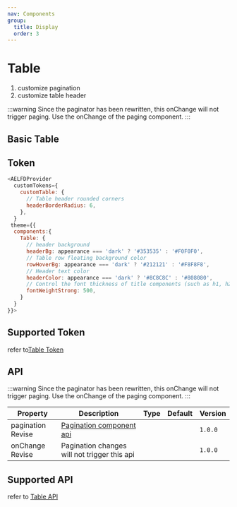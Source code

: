 ```yaml
---
nav: Components
group:
  title: Display
  order: 3
---
```


# Table

1. customize pagination
2. customize table header

<!-- prettier-ignore -->
:::warning
Since the paginator has been rewritten, this onChange will not trigger paging. Use the onChange of the paging component.
:::

## Basic Table

<code src="./demos/basic.tsx"></code>

## Token

```js
<AELFDProvider
  customTokens={
    customTable: {
      // Table header rounded corners
      headerBorderRadius: 6,
    },
  }
 theme={{
  components:{
    Table: {
      // header background
      headerBg: appearance === 'dark' ? '#353535' : '#F0F0F0',
      // Table row floating background color
      rowHoverBg: appearance === 'dark' ? '#212121' : '#F8F8F8',
      // Header text color
      headerColor: appearance === 'dark' ? '#8C8C8C' : '#808080',
      // Control the font thickness of title components (such as h1, h2, h3) or selected items. The setting here changes the font thickness of the header.
      fontWeightStrong: 500,
    }
  }
}}>
```

## Supported Token

refer to[Table Token](https://ant.design/components/table-cn#%E4%B8%BB%E9%A2%98%E5%8F%98%E9%87%8Fdesign-token)

## API

<!-- prettier-ignore -->
:::warning
Since the paginator has been rewritten, this onChange will not trigger paging. Use the onChange of the paging component. 
:::

| Property | Description | Type | Default | Version |
| --- | --- | --- | --- | --- |
| pagination <Badge type='warning'>Revise</Badge> | [Pagination component api](/components/pagination) |  |  | `1.0.0` |
| onChange <Badge type='warning'>Revise</Badge> | Pagination changes will not trigger this api |  |  | `1.0.0` |

## Supported API

refer to [Table API](https://ant.design/components/table-cn#table)
